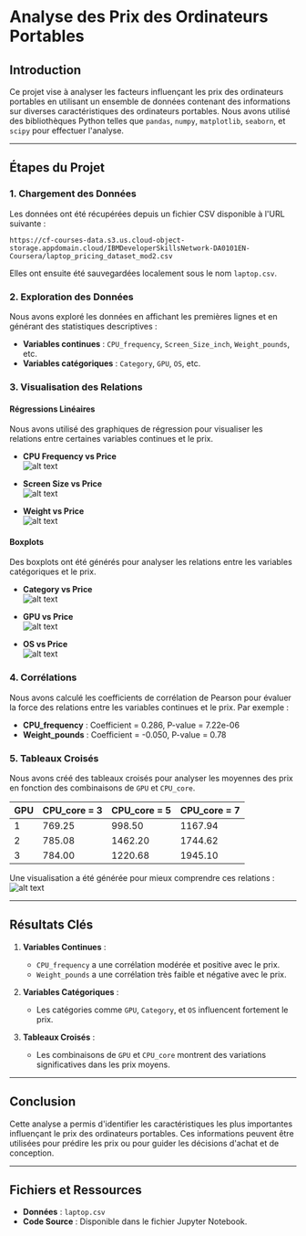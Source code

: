 # Analyse des Prix des Ordinateurs Portables

## Introduction
Ce projet vise à analyser les facteurs influençant les prix des ordinateurs portables en utilisant un ensemble de données contenant des informations sur diverses caractéristiques des ordinateurs portables. Nous avons utilisé des bibliothèques Python telles que `pandas`, `numpy`, `matplotlib`, `seaborn`, et `scipy` pour effectuer l'analyse.

---

## Étapes du Projet

### 1. Chargement des Données
Les données ont été récupérées depuis un fichier CSV disponible à l'URL suivante :
```
https://cf-courses-data.s3.us.cloud-object-storage.appdomain.cloud/IBMDeveloperSkillsNetwork-DA0101EN-Coursera/laptop_pricing_dataset_mod2.csv
```
Elles ont ensuite été sauvegardées localement sous le nom `laptop.csv`.

### 2. Exploration des Données
Nous avons exploré les données en affichant les premières lignes et en générant des statistiques descriptives :
- **Variables continues** : `CPU_frequency`, `Screen_Size_inch`, `Weight_pounds`, etc.
- **Variables catégoriques** : `Category`, `GPU`, `OS`, etc.

### 3. Visualisation des Relations
#### Régressions Linéaires
Nous avons utilisé des graphiques de régression pour visualiser les relations entre certaines variables continues et le prix.

- **CPU Frequency vs Price**  
    ![alt text](image.png)

- **Screen Size vs Price**  
    ![alt text](image-1.png)

- **Weight vs Price**  
    ![alt text](image-2.png)

#### Boxplots
Des boxplots ont été générés pour analyser les relations entre les variables catégoriques et le prix.

- **Category vs Price**  
    ![alt text](image-3.png)

- **GPU vs Price**  
    ![alt text](image-4.png)

- **OS vs Price**  
    ![alt text](image-5.png)

### 4. Corrélations
Nous avons calculé les coefficients de corrélation de Pearson pour évaluer la force des relations entre les variables continues et le prix. Par exemple :
- **CPU_frequency** : Coefficient = 0.286, P-value = 7.22e-06
- **Weight_pounds** : Coefficient = -0.050, P-value = 0.78

### 5. Tableaux Croisés
Nous avons créé des tableaux croisés pour analyser les moyennes des prix en fonction des combinaisons de `GPU` et `CPU_core`.

| GPU | CPU_core = 3 | CPU_core = 5 | CPU_core = 7 |
|-----|--------------|--------------|--------------|
| 1   | 769.25       | 998.50       | 1167.94      |
| 2   | 785.08       | 1462.20      | 1744.62      |
| 3   | 784.00       | 1220.68      | 1945.10      |

Une visualisation a été générée pour mieux comprendre ces relations :
![alt text](image-6.png)

---

## Résultats Clés
1. **Variables Continues** :
     - `CPU_frequency` a une corrélation modérée et positive avec le prix.
     - `Weight_pounds` a une corrélation très faible et négative avec le prix.

2. **Variables Catégoriques** :
     - Les catégories comme `GPU`, `Category`, et `OS` influencent fortement le prix.

3. **Tableaux Croisés** :
     - Les combinaisons de `GPU` et `CPU_core` montrent des variations significatives dans les prix moyens.

---

## Conclusion
Cette analyse a permis d'identifier les caractéristiques les plus importantes influençant le prix des ordinateurs portables. Ces informations peuvent être utilisées pour prédire les prix ou pour guider les décisions d'achat et de conception.

---

## Fichiers et Ressources
- **Données** : `laptop.csv`
- **Code Source** : Disponible dans le fichier Jupyter Notebook.

